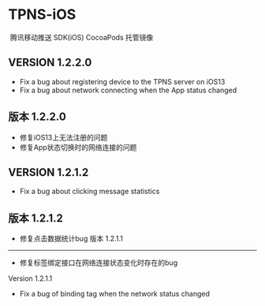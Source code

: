 # TPNS-iOS
 腾讯移动推送 SDK(iOS) CocoaPods 托管镜像


VERSION 1.2.2.0
-------------------------------------------
* Fix a bug about registering device to the TPNS server on iOS13
* Fix a bug about network connecting when the App status changed

版本 1.2.2.0
-------------------------------------------
* 修复iOS13上无法注册的问题
* 修复App状态切换时的网络连接的问题


VERSION 1.2.1.2
-------------------------------------------
* Fix a bug about clicking message statistics

版本 1.2.1.2
-------------------------------------------
* 修复点击数据统计bug
版本 1.2.1.1
-------------------------------------------
* 修复标签绑定接口在网络连接状态变化时存在的bug

Version 1.2.1.1

- Fix a bug of binding tag when the network status changed

